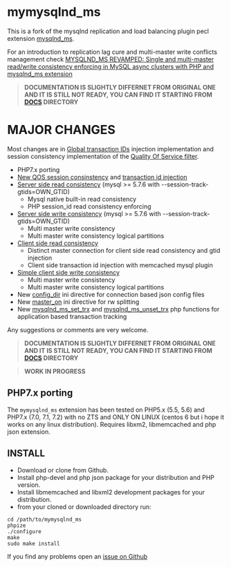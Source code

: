 # mymysqlnd_ms
This is a fork of the mysqlnd replication and load balancing plugin pecl extension [mysqlnd_ms](http://php.net/manual/en/book.mysqlnd-ms.php). 

For an introduction to replication lag cure and multi-master write conflicts management check [MYSQLND_MS REVAMPED: Single and multi-master read/write consistency enforcing in MySQL async clusters with PHP and mysqlnd_ms extension](https://gist.github.com/sergiotabanelli/ce992b630d08a0bc7a9cec7c577638f5)

>**DOCUMENTATION IS SLIGHTLY DIFFERNET FROM ORIGINAL ONE AND IT IS STILL NOT READY, YOU CAN FIND IT STARTING FROM [DOCS](docs/BOOK.md) DIRECTORY**

# MAJOR CHANGES
Most changes are in [Global transaction IDs](docs/BOOK/QUICKSTART-AND-EXAMPLES/GLOBAL-TRANSACTION-IDS.md) injection implementation and session consistency implementation of the [Quality Of Service filter](docs/BOOK/QUICKSTART-AND-EXAMPLES/SERVICE-LEVEL-AND-CONSISTENCY.md).

* PHP7.x porting
* [New QOS session consinstency](docs/BOOK/QUICKSTART-AND-EXAMPLES/SERVICE-LEVEL-AND-CONSISTENCY.md) and [transaction id injection](docs/BOOK/QUICKSTART-AND-EXAMPLES/GLOBAL-TRANSACTION-IDS.md)
* [Server side read consistency](docs/BOOK/QUICKSTART-AND-EXAMPLES/SERVICE-LEVEL-AND-CONSISTENCY.md#server-side-read-consistency) (mysql >= 5.7.6 with --session-track-gtids=OWN_GTID)
  * Mysql native built-in read consistency 
  * PHP session_id read consistency enforcing
* [Server side write consistency](docs/BOOK/QUICKSTART-AND-EXAMPLES/SERVICE-LEVEL-AND-CONSISTENCY.md#server-side-write-consistency) (mysql >= 5.7.6 with --session-track-gtids=OWN_GTID)
  * Multi master write consistency 
  * Multi master write consistency logical partitions
* [Client side read consistency](docs/BOOK/QUICKSTART-AND-EXAMPLES/SERVICE-LEVEL-AND-CONSISTENCY.md#client-side-read-consistency)
  * Distinct master connection for client side read consistency and gtid injection
  * Client side transaction id injection with memcached mysql plugin
* [Simple client side write consistency](docs/BOOK/QUICKSTART-AND-EXAMPLES/SERVICE-LEVEL-AND-CONSISTENCY.md#simple-client-side-write-consistency)
  * Multi master write consistency 
  * Multi master write consistency logical partitions   
* New [config_dir](docs/BOOK/INSTALLING-CONFIGURING/RUNTIME-CONFIGURATION.md#mysqlnd_ms.config_dir) ini directive for connection based json config files
* New [master_on](docs/BOOK/INSTALLING-CONFIGURING/RUNTIME-CONFIGURATION.md#mysqlnd_ms.master_on) ini directive for rw splitting 
* New [mysqlnd_ms_set_trx](docs/BOOK/MYSQLND_MS-FUNCTIONS/MYSQLND_MS_SET_TRX.md) and [mysqlnd_ms_unset_trx](docs/BOOK/MYSQLND_MS-FUNCTIONS/MYSQLND_MS_UNSET_TRX.md) php functions for application based transaction tracking

Any suggestions or comments are very welcome.

>**DOCUMENTATION IS SLIGHTLY DIFFERNET FROM ORIGINAL ONE AND IT IS STILL NOT READY, YOU CAN FIND IT STARTING FROM [DOCS](docs/BOOK.md) DIRECTORY**


>**WORK IN PROGRESS**

## PHP7.x porting
The `mymysqlnd_ms` extension has been tested on PHP5.x (5.5, 5.6) and PHP7.x (7.0, 7.1, 7.2) with no ZTS and ONLY ON LINUX (centos 6 but i hope it works on any linux distribution). Requires libxm2, libmemcached and php json extension. 

## INSTALL
* Download or clone from Github.
* Install php-devel and php json package for your distribution and PHP version.
* Install libmemcached and libxml2 development packages for your distribution.
* from your cloned or downloaded directory run:

```
cd /path/to/mymysqlnd_ms
phpize
./configure
make
sudo make install
```
If you find any problems open an [issue on Github](https://github.com/sergiotabanelli/mymysqlnd_ms/issues) 

